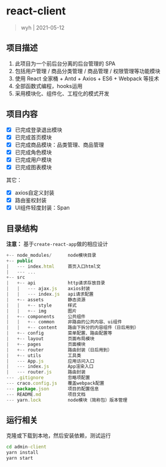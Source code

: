# react-client

> wyh | 2021-05-12

## 项目描述

1. 此项目为一个前后台分离的后台管理的 SPA
2. 包括用户管理 / 商品分类管理 / 商品管理 / 权限管理等功能模块
3. 使用 React 全家桶 + Antd + Axios + ES6 + Webpack 等技术
4. 全部函数式编程，hooks运用
5. 采用模块化、组件化、工程化的模式开发

## 项目内容

- [x] 已完成登录退出模块
- [x] 已完成首页模块
- [x] 已完成商品模块：品类管理、商品管理
- [x] 已完成角色模块
- [x] 已完成用户模块
- [x] 已完成图表模块

其它：

- [x] axios自定义封装
- [x] 路由鉴权封装
- [x] UI组件轻度封装：Span

## 目录结构

**注意：**
基于`create-react-app`做的相应设计

```js
+-- node_modules/      node模块目录
+-- public
|   --- index.html     首页入口html文
|   --- ...
+-- src
|   +-- api            http请求存放目录
|   |   --- ajax.js    axios封装  
|   |   --- index.js   api请求配置
|   +-- assets         静态资源
|   |   +-- style      样式
|   |   +-- img        图片
|   +-- components     公共组件             
|   |   +-- common     非路由的公共内容、ui组件
|   |   +-- content    路由下拆分的内容组件（日后用到）
|   +-- config         菜单配置、路由配置等
|   +-- layout         页面布局模块
|   +-- pages          页面模块
|   +-- router         路由封装（日后用到）
|   +-- utils          工具类
|   --- App.js         应用访问入口
|   --- index.js       App渲染入口
|   --- router.js      路由封装
--- .gitignore         忽略项配置
--- craco.config.js    覆盖webpack配置
--- package.json       项目的配置信息
--- README.md          项目文档
--- yarn.lock          node模块（简称包）版本管理
```

## 运行相关

克隆或下载到本地，然后安装依赖，测试运行

```cmd
cd admin-client
yarn install
yarn start
```

